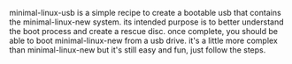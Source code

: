 minimal-linux-usb is a simple recipe to create a bootable usb that contains the minimal-linux-new system.  its intended purpose is to better understand the boot process and create a rescue disc.  once complete, you should be able to boot minimal-linux-new from a usb drive.  it's a little more complex than minimal-linux-new but it's still easy and fun, just follow the steps.
